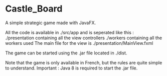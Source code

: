 # Castle_Board
A simple strategic game made with JavaFX.

All the code is available in ./src/app and is seperated like this : 
  ./presentation containing all the view controllers
  ./workers containing all the workers used
  The main file for the view is ./presentation/MainView.fxml

The game can be started using the .jar file located in ./dist.

Note that the game is only available in French, but the rules are quite simple to understand.
Important : Java 8 is required to start the .jar file.
